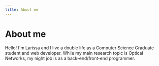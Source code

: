 ```yaml
---
title: About me
---
```


# About me

Hello! I'm Larissa and I live a double life as a Computer Science Graduate student
and web developer. While my main research topic is Optical Networks, my night
job is as a back-end/front-end programmer.



